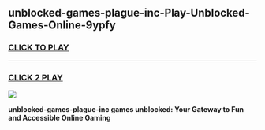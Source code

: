 
## unblocked-games-plague-inc-Play-Unblocked-Games-Online-9ypfy
<h3>
<a href="https://premium76.site?title=unblocked-games-plague-inc&ref=25A">CLICK TO PLAY</a></h3>
<hr>

<h3>
<a href="https://premium76.site?title=unblocked-games-plague-inc&ref=25A">CLICK 2 PLAY</a>
  
</h3>

<a href="https://premium76.site?title=unblocked-games-plague-inc&ref=25A"><img src="https://clearcache.store/games.png"></a>


**unblocked-games-plague-inc games unblocked: Your Gateway to Fun and Accessible Online Gaming**
